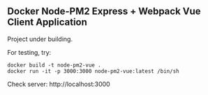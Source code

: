## Docker Node-PM2 Express + Webpack Vue Client Application

Project under building. 

For testing, try:

```
docker build -t node-pm2-vue .
docker run -it -p 3000:3000 node-pm2-vue:latest /bin/sh
```

Check server: http://localhost:3000